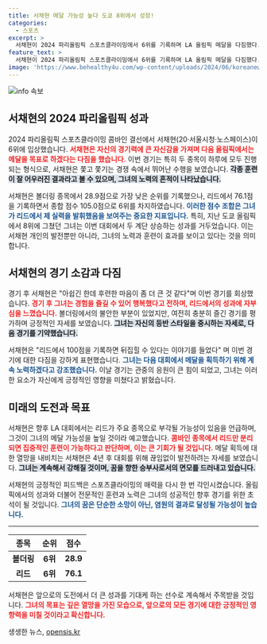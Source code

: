 ```yaml
---
title: 서채현 메달 가능성 높다 도쿄 8위에서 성장!
categories:
  - 스포츠
excerpt: >
  서채현이 2024 파리올림픽 스포츠클라이밍에서 6위를 기록하며 LA 올림픽 메달을 다짐했다. 즐거운 경험 속에 멘털과 피지컬을 발전시킨 그녀는, 리드 종목 분리 시 메달 가능성에 대한 자신감을 드러냈다.
feature_text: >
  서채현이 2024 파리올림픽 스포츠클라이밍에서 6위를 기록하며 LA 올림픽 메달을 다짐했다. 즐거운 경험 속에 멘털과 피지컬을 발전시킨 그녀는, 리드 종목 분리 시 메달 가능성에 대한 자신감을 드러냈다.
image: 'https://www.behealthy4u.com/wp-content/uploads/2024/06/koreanews.jpg'
---
```


<p><img src="https://www.behealthy4u.com/wp-content/uploads/2024/06/koreanews.jpg" alt="info 속보" /></p>

<h2 data-ke-size="size26">서채현의 2024 파리올림픽 성과</h2>

<p data-ke-size="size16">2024 파리올림픽 스포츠클라이밍 콤바인 결선에서 서채현(20·서울시청·노스페이스)이 6위에 입상했습니다. <b><span style="color: #ee2323;">서채현은 자신의 경기력에 큰 자신감을 가져며 다음 올림픽에서는 메달을 목표로 하겠다는 다짐을 했습니다.</span></b> 이번 경기는 특히 두 종목이 하루에 모두 진행되는 형식으로, 서채현은 쫓고 쫓기는 경쟁 속에서 뛰어난 수행을 보였습니다. <b><span style="background-color: #21538527;">각종 훈련이 잘 어우러진 결과라고 볼 수 있으며, 그녀의 노력의 흔적이 나타났습니다.</span></b> </p>

<p data-ke-size="size16">서채현은 볼더링 종목에서 28.9점으로 가장 낮은 순위를 기록했으나, 리드에서 76.1점을 기록하면서 종합 점수 105.0점으로 6위를 차지하였습니다. <b><span style="color: #1a5490;">이러한 점수 조합은 그녀가 리드에서 제 실력을 발휘했음을 보여주는 중요한 지표입니다.</span></b> 특히, 지난 도쿄 올림픽에서 8위에 그쳤던 그녀는 이번 대회에서 두 계단 상승하는 성과를 거두었습니다. 이는 서채현 개인의 발전뿐만 아니라, 그녀의 노력과 훈련이 효과를 보이고 있다는 것을 의미합니다.</p>

<h2 data-ke-size="size26">서채현의 경기 소감과 다짐</h2>

<p data-ke-size="size16">경기 후 서채현은 "아쉽긴 한데 후련한 마음이 좀 더 큰 것 같다"며 이번 경기를 회상했습니다. <b><span style="color: #ee2323;">경기 후 그녀는 경험을 즐길 수 있어 행복했다고 전하며, 리드에서의 성과에 자부심을 느꼈습니다.</span></b> 볼더링에서의 불안한 부분이 있었지만, 여전히 충분히 즐긴 경기를 평가하며 긍정적인 자세를 보였습니다. <b><span style="background-color: #21538527;">그녀는 자신의 등반 스타일을 중시하는 자세로, 다음 경기를 기약했습니다.</span></b></p>

<p data-ke-size="size16">서채현은 "리드에서 100점을 기록하면 뒤집힐 수 있다는 이야기를 들었다" 며 이번 경기에 대한 다짐을 강하게 표현했습니다. <b><span style="color: #1a5490;">그녀는 다음 대회에서 메달을 획득하기 위해 계속 노력하겠다고 강조했습니다.</span></b> 이날 경기는 관중의 응원이 큰 힘이 되었고, 그녀는 이러한 요소가 자신에게 긍정적인 영향을 미쳤다고 밝혔습니다.</p>

<h2 data-ke-size="size26">미래의 도전과 목표</h2>

<p data-ke-size="size16">서채현은 향후 LA 대회에서는 리드가 주요 종목으로 부각될 가능성이 있음을 언급하며, 그것이 그녀의 메달 가능성을 높일 것이라 예고했습니다. <b><span style="color: #ee2323;">콤바인 종목에서 리드만 분리되면 집중적인 훈련이 가능하다고 판단하며, 이는 큰 기회가 될 것입니다.</span></b> 메달 획득에 대한 열망을 내비치는 서채현은 4년 후 대회를 위해 끊임없이 발전하려는 자세를 보였습니다. <b><span style="background-color: #21538527;">그녀는 계속해서 강해질 것이며, 꿈을 향한 승부사로서의 면모를 드러내고 있습니다.</span></b></p>

<p data-ke-size="size16">서채현의 긍정적인 피드백은 스포츠클라이밍의 매력을 다시 한 번 각인시켰습니다. 올림픽에서의 성과와 더불어 전문적인 훈련과 노력은 그녀의 성공적인 향후 경기를 위한 초석이 될 것입니다. <b><span style="color: #1a5490;">그녀의 꿈은 단순한 소망이 아닌, 염원의 결과로 달성될 가능성이 높습니다.</span></b></p>

<hr>

<table style="width: 100%; border-collapse: collapse;">
    <thead>
        <tr>
            <th style="text-align: center; height: 17px;"><b>종목</b></th>
            <th style="text-align: center; height: 17px;"><b>순위</b></th>
            <th style="text-align: center; height: 17px;"><b>점수</b></th>
        </tr>
    </thead>
    <tbody>
        <tr>
            <td style="text-align: center; height: 17px;"><b>볼더링</b></td>
            <td style="text-align: center; height: 17px;"><b>6위</b></td>
            <td style="text-align: center; height: 17px;"><b>28.9</b></td>
        </tr>
        <tr>
            <td style="text-align: center; height: 17px;"><b>리드</b></td>
            <td style="text-align: center; height: 17px;"><b>6위</b></td>
            <td style="text-align: center; height: 17px;"><b>76.1</b></td>
        </tr>
    </tbody>
</table>

<p data-ke-size="size16">서채현은 앞으로의 도전에서 더 큰 성과를 기대케 하는 선수로 계속해서 주목받을 것입니다. <b><span style="color: #ee2323;">그녀의 목표는 깊은 열망을 가진 모습으로, 앞으로의 모든 경기에 대한 긍정적인 영향력을 미칠 것이라고 확신합니다.</span></b></p>
생생한 뉴스, <a href="https://opensis.kr" rel="dofollow">opensis.kr</a>



